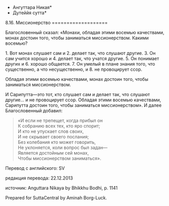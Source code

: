 * Ангуттара Никая*
* Дутеййя сутта*

8\.16\. Миссионерство
\=\=\=\=\=\=\=\=\=\=\=\=\=\=\=\=\=\=\=

Благословенный сказал: «Монахи, обладая этими восемью качествами, монах достоин того, чтобы заниматься миссионерством\. Какими восемью?

1\. Вот монах слушает сам и
2\. делает так, что слушают другие\.
3\. Он сам учится хорошо и
4\. делает так, что учатся другие\.
5\. Он понимает других и
6\. хорошо общается\.
7\. Он умелый в плане знания того, что существенно, а что несущественно, и
8\. не провоцирует ссор\.

Обладая этими восемью качествами, монах достоин того, чтобы заниматься миссионерством\.

И Сарипутта—это тот, кто слушает сам и делает так, что слушают другие… и не провоцирует ссор\. Обладая этими восемью качествами, Сарипутта достоин того, чтобы заниматься миссионерством»\. И далее Благословенный добавил:

> «И если не трепещет, когда прибыл он  
> К собранию всех тех, кто яро спорит;  
> И кто не упускает слов своих,  
> И не скрывает своего послания;  
> Без колебания кто может говорить,  
> Не уклоняется, коли вопрос был задан—  
> Является достойным сей монах,  
> Чтобы миссионерством заниматься»\.

Перевод с английского: SV

редакция перевода: 22\.12\.2013

источник: Anguttara Nikaya by Bhikkhu Bodhi, p\. 1141

Prepared for SuttaCentral by Aminah Borg\-Luck\.